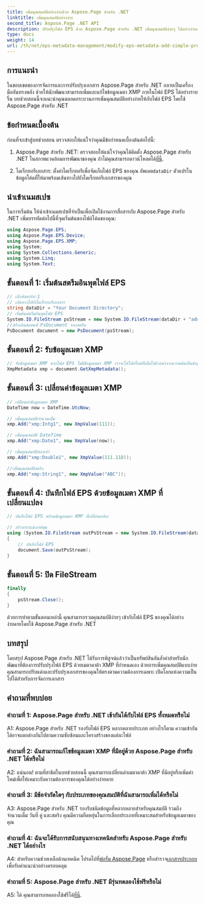 ```yaml
---
title: เพิ่มคุณสมบัติอย่างง่ายด้วย Aspose.Page สำหรับ .NET
linktitle: เพิ่มคุณสมบัติอย่างง่าย
second_title: Aspose.Page .NET API
description: ปรับปรุงไฟล์ EPS ด้วย Aspose.Page สำหรับ .NET เพิ่มคุณสมบัติง่ายๆ ได้อย่างง่ายดายสำหรับข้อมูลเมตาของเอกสารที่ปรับแต่งเอง
type: docs
weight: 14
url: /th/net/eps-metadata-management/modify-eps-metadata-add-simple-properties/
---
```

## การแนะนำ

ในขอบเขตของการจัดการและการปรับปรุงเอกสาร Aspose.Page สำหรับ .NET กลายเป็นเครื่องมืออันทรงพลัง ช่วยให้นักพัฒนาสามารถเพิ่มและแก้ไขข้อมูลเมตา XMP ภายในไฟล์ EPS ได้อย่างราบรื่น บทช่วยสอนนี้จะแนะนำคุณตลอดกระบวนการเพิ่มคุณสมบัติอย่างง่ายให้กับไฟล์ EPS โดยใช้ Aspose.Page สำหรับ .NET

## ข้อกำหนดเบื้องต้น

ก่อนที่จะเข้าสู่บทช่วยสอน ตรวจสอบให้แน่ใจว่าคุณมีข้อกำหนดเบื้องต้นต่อไปนี้:

1.  Aspose.Page สำหรับ .NET: ตรวจสอบให้แน่ใจว่าคุณได้ติดตั้ง Aspose.Page สำหรับ .NET ในสภาพแวดล้อมการพัฒนาของคุณ ถ้าไม่คุณสามารถดาวน์โหลดได้[ที่นี่](https://releases.aspose.com/page/net/).

2.  ไดเร็กทอรีเอกสาร: ตั้งค่าไดเร็กทอรีเพื่อจัดเก็บไฟล์ EPS ของคุณ อัพเดต`dataDir` ตัวแปรในข้อมูลโค้ดที่ให้มาพร้อมเส้นทางไปยังไดเร็กทอรีเอกสารของคุณ

## นำเข้าเนมสเปซ

ในการเริ่มต้น ให้นำเข้าเนมสเปซที่จำเป็นเพื่อเปิดใช้งานการสื่อสารกับ Aspose.Page สำหรับ .NET เพิ่มบรรทัดต่อไปนี้ที่จุดเริ่มต้นของไฟล์โค้ดของคุณ:

```csharp
using Aspose.Page.EPS;
using Aspose.Page.EPS.Device;
using Aspose.Page.EPS.XMP;
using System;
using System.Collections.Generic;
using System.Linq;
using System.Text;
```

## ขั้นตอนที่ 1: เริ่มต้นสตรีมอินพุตไฟล์ EPS

```csharp
// เอ็กซ์สตาร์ท:1
// เส้นทางไปยังไดเร็กทอรีเอกสาร
string dataDir = "Your Document Directory";
// เริ่มต้นสตรีมอินพุตไฟล์ EPS
System.IO.FileStream psStream = new System.IO.FileStream(dataDir + "add_simple_props_input.eps", System.IO.FileMode.Open, System.IO.FileAccess.Read);
//สร้างอินสแตนซ์ PsDocument จากสตรีม
PsDocument document = new PsDocument(psStream);
```

## ขั้นตอนที่ 2: รับข้อมูลเมตา XMP

```csharp
// รับข้อมูลเมตา XMP หากไฟล์ EPS ไม่มีข้อมูลเมตา XMP เราจะได้ไฟล์ใหม่ที่เต็มไปด้วยค่าจากความคิดเห็นข้อมูลเมตา PS (%%Creator, %%CreateDate, %%Title ฯลฯ)
XmpMetadata xmp = document.GetXmpMetadata();
```

## ขั้นตอนที่ 3: เปลี่ยนค่าข้อมูลเมตา XMP

```csharp
// เปลี่ยนค่าข้อมูลเมตา XMP
DateTime now = DateTime.UtcNow;

// เพิ่มคุณสมบัติจำนวนเต็ม
xmp.Add("xmp:Intg1", new XmpValue(111));

// เพิ่มคุณสมบัติ DateTime
xmp.Add("xmp:Date1", new XmpValue(now));

// เพิ่มคุณสมบัติสองเท่า
xmp.Add("xmp:Double1", new XmpValue(111.11D));

//เพิ่มคุณสมบัติสตริง
xmp.Add("xmp:String1", new XmpValue("ABC"));
```

## ขั้นตอนที่ 4: บันทึกไฟล์ EPS ด้วยข้อมูลเมตา XMP ที่เปลี่ยนแปลง

```csharp
// บันทึกไฟล์ EPS พร้อมข้อมูลเมตา XMP ที่เปลี่ยนแปลง

// สร้างกระแสเอาต์พุต
using (System.IO.FileStream outPsStream = new System.IO.FileStream(dataDir + "add_simple_props_output.eps", System.IO.FileMode.Create, System.IO.FileAccess.Write))
{
    // บันทึกไฟล์ EPS
    document.Save(outPsStream);
}
```

## ขั้นตอนที่ 5: ปิด FileStream

```csharp
finally
{
    psStream.Close();
}
```

ด้วยการทำตามขั้นตอนเหล่านี้ คุณสามารถรวมคุณสมบัติง่ายๆ เข้ากับไฟล์ EPS ของคุณได้อย่างง่ายดายโดยใช้ Aspose.Page สำหรับ .NET

## บทสรุป

โดยสรุป Aspose.Page สำหรับ .NET ได้รับการพิสูจน์แล้วว่าเป็นทรัพย์สินอันล้ำค่าสำหรับนักพัฒนาที่ต้องการปรับปรุงไฟล์ EPS ด้วยเมตาดาต้า XMP ที่กำหนดเอง ด้วยการเพิ่มคุณสมบัติแบบง่าย คุณสามารถปรับแต่งและปรับปรุงเอกสารของคุณให้ตรงตามความต้องการเฉพาะ เปิดโลกแห่งความเป็นไปได้สำหรับการจัดการเอกสาร

## คำถามที่พบบ่อย

### คำถามที่ 1: Aspose.Page สำหรับ .NET เข้ากันได้กับไฟล์ EPS ทั้งหมดหรือไม่

A1: Aspose.Page สำหรับ .NET รองรับไฟล์ EPS หลากหลายประเภท อย่างไรก็ตาม ความเข้ากันได้อาจแตกต่างกันไปตามความซับซ้อนและโครงสร้างของแต่ละไฟล์

### คำถามที่ 2: ฉันสามารถแก้ไขข้อมูลเมตา XMP ที่มีอยู่ด้วย Aspose.Page สำหรับ .NET ได้หรือไม่

A2: แน่นอน! ตามที่สาธิตในบทช่วยสอนนี้ คุณสามารถเปลี่ยนค่าเมตาดาต้า XMP ที่มีอยู่หรือเพิ่มค่าใหม่เพื่อให้เหมาะกับความต้องการของคุณได้อย่างง่ายดาย

### คำถามที่ 3: มีข้อจำกัดใดๆ กับประเภทของคุณสมบัติที่ฉันสามารถเพิ่มได้หรือไม่

A3: Aspose.Page สำหรับ .NET รองรับชนิดข้อมูลที่หลากหลายสำหรับคุณสมบัติ รวมถึงจำนวนเต็ม วันที่ คู่ และสตริง คุณมีความยืดหยุ่นในการเลือกประเภทที่เหมาะสมสำหรับข้อมูลเมตาของคุณ

### คำถามที่ 4: ฉันจะได้รับการสนับสนุนทางเทคนิคสำหรับ Aspose.Page สำหรับ .NET ได้อย่างไร

 A4: สำหรับความช่วยเหลือด้านเทคนิค โปรดไปที่[ฟอรั่ม Aspose.Page](https://forum.aspose.com/c/page/39) หรือสำรวจ[เอกสารประกอบ](https://reference.aspose.com/page/net/) เพื่อรับคำแนะนำอย่างครอบคลุม

### คำถามที่ 5: Aspose.Page สำหรับ .NET มีรุ่นทดลองใช้ฟรีหรือไม่

 A5: ได้ คุณสามารถทดลองใช้ฟรีได้[ที่นี่](https://releases.aspose.com/).